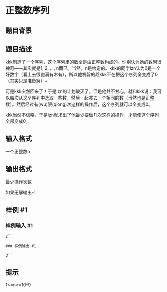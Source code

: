# 正整数序列

## 题目背景



## 题目描述

kkk制造了一个序列，这个序列里的数全是由正整数构成的。你别认为她的数列很神奇——其实就是1, 2, …, n而已。当然，n是给定的。kkk的同学lzn认为0是一个好数字（看上去很饱满有木有），所以他机智的趁kkk不在把这个序列全变成了0（其实只是准备窝）~

可是kkk突然回来了！于是lzn的计划破灭了。但是他并不甘心，就和kkk说：我可以每次从这个序列中选取一些数，然后一起减去一个相同的数（当然也是正整数）。然后经过有(wu)限(qiong)次这样的操作后，这个序列就可以全变成0。

kkk当然不信咯，于是lzn就求出了他最少要做几次这样的操作，才能使这个序列全部变成0。


## 输入格式

一个正整数n


## 输出格式

最少操作次数

如果无解输出-1


## 样例 #1

### 样例输入 #1
```
2```

### 样例输出 #1

```
2```

## 提示

1<=n<=10^9

